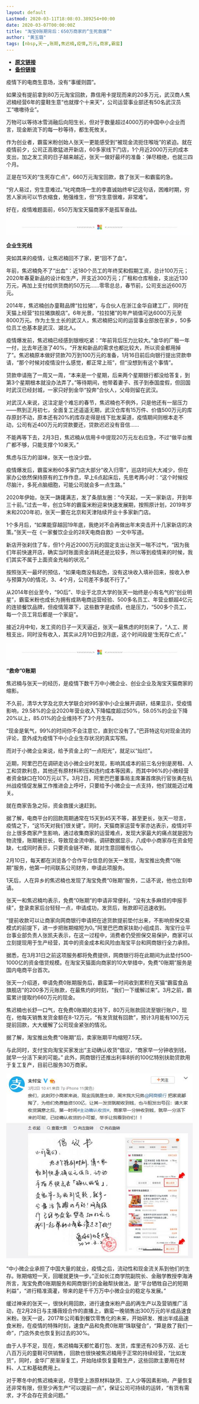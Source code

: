 ```yaml
---
layout: default
Lastmod: 2020-03-11T18:08:03.389254+00:00
date: 2020-03-07T00:00:00Z
title: "淘宝0账期背后：650万商家的“生死救援”"
author: "黄玉璐"
tags: [nbsp,天一,账期,焦迟楠,疫情,万元,商家,霸蛮]
---
```


* [**原文链接**](https://mp.weixin.qq.com/s/sUTWbM63wc0mpCjY60vgMQ)
* [**备份链接**](http://archive.is/wZTUw)


疫情下的电商生意场，没有“事缓则圆”。  

如果没有提前拿到80万元淘宝回款，靠信用卡提现而来的20多万元，武汉商人焦迟楠经营6年的童鞋生意“也就撑个十来天”，公司运营事业部还有50名武汉员工“嗷嗷待业”。

万物可以等待冰雪消融后向阳生长，但对于数量超过4000万的中国中小企业而言，现金断流下的每一秒等待，都生死攸关。

作为创业者，霸蛮米粉创始人张天一更能感受到“被现金流扼住喉咙”的紧迫。就在疫情前夕，公司正高歌猛进开新店，60多家线下门店，1个月近2000万元的成本支出，加之发工资的日子越来越近，张天一做好最坏的准备：弹尽粮绝，也就三四个月。

正是在15天的“生死存亡点”，660万元淘宝回款，救了张天一和霸蛮的急。

“穷人易过，穷生意难过。”叱咤商场一生的李嘉诚始终牢记这句话，困难时期，穷苦人家尚可以节衣缩食，勉强维生，但“穷生意很难，非常难”。

好在，疫情难题面前，650万淘宝天猫商家不是孤军奋战。

![](/images/post/bc3576ff279d80264ac4f6d7a60432f9.jpg)

**企业生死线**

突如其来的疫情，让焦迟楠回不了家，更“回不了血”。

年前，焦迟楠免不了“出血”：近180个员工的年终奖和假期工资，总计100万元；2020年春夏新品的设计和生产，开支近300万元；厂租和仓库租金，支出近130万元，再加上支付给供货商的50万元……零零总总，春节前，公司支出近600万元。

2014年，焦迟楠创办童鞋品牌“拉拉猪”，与合伙人在浙江金华自建工厂，同时在天猫上经营“拉拉猪旗舰店”。6年光景，“拉拉猪”的年产销值可达6000万元至8000万元。作为土生土长的武汉人，焦迟楠把公司的运营事业部放在家乡，50多位员工也基本是武汉、湖北人。

疫情爆发前，焦迟楠已经感到银根吃紧：“年前背后压力比较大。”金华的厂租一年一付，比去年还涨了40%，“开发和新品的需求也都比较大，所以资金都用掉了”。焦迟楠原本做好贷款70万到100万元的准备，1月16日前后向银行提出贷款申请，“那个时候对疫情没什么感觉，都正常上班”，但“没想到有这个事情”。

贷款申请拖了一周又一周，“本来是一个星期，后来两个星期银行都没给答复，到第3个星期根本就没办法弄了。”等待期间，他带着妻子、孩子到泰国度假，但回国时武汉已经封城，一家只好到金华“投奔”合伙人，父母则留在武汉。

对武汉人来说，这注定是个难忘的春节，焦迟楠也不例外，只是他还有一层压力——熬到正月初七，全面复工还遥遥无期，武汉仓库有15万件、价值500万元的库存原封不动，原本还有20%的库存走得是线下批发渠道，疫情期间则根本走不动，公司有近400万元的贷款要还，贷款迟迟没有音信……

不能再等下去，2月3日，焦迟楠从信用卡中提现20万元左右应急，不过“做平台推广都不够，只能支撑个10来天。”

焦虑与压力的滋味，张天一也没少尝。

疫情爆发后，霸蛮米粉60多家门店大部分“收入归零”，巡店时间大大减少，但在家办公依然保持原有的工作作息，早上6点起床后，先思考两小时：“这个时候绞尽脑汁，多死点脑细胞，可能公司就会多一点生路。”

2020年伊始，张天一踌躇满志，发了条朋友圈：“今天起，一天一家新店，开到年三十前。”过去一年，创立5年的霸蛮米粉迎来快速发展期，按照原计划，2019年岁末和2020年初，张天一要在北京和天津陆续开业十多家新门店。

1个多月后，“如果能穿越回19年底，我绝对不会再做出年末突击开十几家新店的决策。”张天一在《一家餐饮企业的28天电商自救》一文中写道。

新店开张刹住了车，但1个月近2000万元的固定支出让张天一喘不过气，“因为我们年前快速开店，确实当时账面资金消耗还是比较多，所以等到疫情来的时候，我们其实不属于上面资金充裕的状况。”

按照张天一最坏的预估，“如果电商没有起色，没有这块收入填补回来，按收入参与预算为0的情况，3、4个月，公司差不多就不行了。”

从2014年创业至今，“90后”、毕业于北京大学的张天一始终是小有名气的“创业明星”，霸蛮米粉也成长为拥有成熟电商运营经验、500多名员工、年营业额超4亿元的连锁餐饮品牌，但疫情笼罩下，这些数字是成绩，也是压力，“500多个员工，每一个员工背后都是一个家庭”。

接近2月中旬，发工资的日子一天天逼近，张天一最焦虑的时刻来了，“人工、房租支出，同时没有收入，其实从2月10日到2月底，这个时间段是‘生死存亡点’。”

![](/images/post/bc3576ff279d80264ac4f6d7a60432f9.jpg)

**“救命”0账期**

焦迟楠与张天一的经历，是疫情下数千万中小微企业、创业企业及淘宝天猫商家的缩影。

不久前，清华大学及北京大学联合对995家中小企业展开调研，结果显示，受疫情影响，29.58%的企业2020年营业收入下降幅度超过50%，58.05%的企业下降20%以上，85.01%的企业维持不了3个月生存。

“现金是氧气，99%的时间你不会注意它，直到它没有了。”巴菲特这句对现金流的评论，意外成为疫情下中小企业生存状况的真实写照。

而对于小微企业来说，给予资金上的“一点阳光”，就足以“灿烂”。

近期，阿里巴巴在调研走访小微企业时发现，影响其成本的前三名分别是房租、人工和贷款利息，其他还有原材料积压和违约成本等因素，而其中96%的小微经营者资金缺口在100万元以下。3月2日，阿里巴巴董事局主席兼首席执行官张勇在杭州战疫情促发展工作推进会上呼吁，只要给予小微企业一点支持，他们就能迈过难关。

就在商家告急之际，资金救援火速赶到。

据了解，电商平台的回款周期通常在15天到45天不等，甚至更长，张天一坦言，疫情之下，“这15天对我们很关键”。同时，天猫商家运营专家亦达表示，疫情对平台上很多商家产生影响，通过收集商家的运营难点，发现大家最大的痛点就是因为物流慢，账期被拉长，导致现金流中断。调研数据显示，八成中小商家存在资金短缺，七成同时表示，只要资金链不断，就对生意回暖有信心。

2月10日，每天都在浏览各个合作平台信息的张天一发现，淘宝推出免费“0账期”服务，他第一时间联系公司财务，申请此项服务。

1天后，人在异乡的焦迟楠也发现了淘宝免费“0账期”服务，二话不说，他也立刻申请。

张天一和焦迟楠均表示，免费“0账期”的申请非常便利，“没有太多麻烦的申报手续”，登录卖家后台轻轻一点，申请成功，发货后，账款即可迅速收到。

“提前收款可以让商家向网商银行申请把在途货款提前垫付出来，不影响担保交易模式的前提下，进一步把账期缩短为0。”阿里巴巴商家扶助小组成员、淘宝行业平台事业部负责人张凯夫表示，在这一过程中，消费者仍受担保交易保护，商家可以立刻提现用于生产经营，其中的资金成本和风险由淘宝平台和网商银行全力承担。

据悉，在3月31日之前这项服务都将免费提供，网商银行将在此期间为此垫付500-1000亿的资金借贷规模。在淘宝天猫面向商家的10大举措中，免费“0账期”服务是国内电商平台首次。

张天一介绍道，申请免费0账期服务后，霸蛮第一时间收到累积在天猫“霸蛮食品旗舰店”的200多万元账款，在最焦灼的时刻，“我们一下缓解过来”。3月之前，霸蛮累计提取约660万元的现金。

焦迟楠也长舒一口气，在免费0账期的支持下，80万元账款回流至银行账户，现在，他每天销售发货金额在8-12万元，“有发货就有回款”，预计3月能有100万元提前回款，大大缓解了公司现金紧张的情况。

据了解，淘宝推出免费“0账期”后，卖家账期平均缩短7.5天。

与此同时，支付宝向淘宝买家发出“主动确认收货”倡议，“商家早一分钟收到钱，就早一分活下来的可能。” 此外，网商银行还推出利率8折的100亿特别扶助贷款用于复工复产，目前已服务30万商家。

![](/images/post/4eb0905c7520a8c124b7f9fc53932df5.jpg)

“中小微企业承担了中国大量的就业，疫情之后，流动性和现金流关系到他们的生存。账期缩短一天，回暖就更快一步。”正如长江商学院副院长、金融学教授李海涛所言，淘宝免费0账期服务和网商银行的金融帮扶做法，是“平台牺牲自己的短期利益”，“进行精准滴灌，带来的是千千万万中小微企业的稳定与发展。”

缓过神来的张天一，很快利用回款，进行速食米粉产品的再生产以及营销推广活动，在2月28日与主播薇娅合作的直播上，霸蛮一晚销售出300万元的半成品速食米粉。张天一说，2017年公司看到餐饮零售化的未来，开始研发、推出半成品速食米粉，在疫情的特殊时刻，速食产品和免费0账期“珠联璧合”，“算是救了我们一命”，门店外卖也恢复到过去的30%。

由于人手不足，现在，焦迟楠每天都忙着打包、发货，库里还有20多万双、近七八百万元的童鞋可供销售， 回款也很快被焦迟楠用于正常的持续经营，“比如发货”，同时，金华厂房渐渐复工，开始陆续恢复童鞋生产，这些回款主要用在材料、人工和基础费用上。

对于寒冬中的焦迟楠来说，尽管受上游原材料缺货、工人少等因素影响，产量恢复还非常有限，但至少再生产“可以提前一点”，保证公司可持续的运转，“有货有需求，才不会存在资金问题。”

